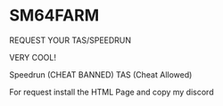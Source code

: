 # SM64FARM
REQUEST YOUR TAS/SPEEDRUN

VERY COOL!

Speedrun (CHEAT BANNED)
TAS (Cheat Allowed) 

For request install the HTML Page and copy my discord
